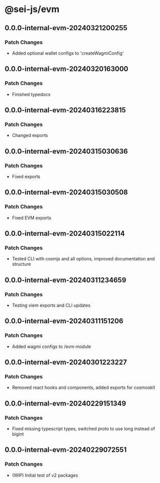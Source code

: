 # @sei-js/evm

## 0.0.0-internal-evm-20240321200255

### Patch Changes

- Added optional wallet configs to 'createWagmiConfig'

## 0.0.0-internal-evm-20240320163000

### Patch Changes

- Finished typedocs

## 0.0.0-internal-evm-20240316223815

### Patch Changes

- Changed exports

## 0.0.0-internal-evm-20240315030636

### Patch Changes

- Fixed exports

## 0.0.0-internal-evm-20240315030508

### Patch Changes

- Fixed EVM exports

## 0.0.0-internal-evm-20240315022114

### Patch Changes

- Tested CLI with cosmjs and all options, improved documentation and structure

## 0.0.0-internal-evm-20240311234659

### Patch Changes

- Testing viem exports and CLI updates

## 0.0.0-internal-evm-20240311151206

### Patch Changes

- Added wagmi configs to /evm module

## 0.0.0-internal-evm-20240301223227

### Patch Changes

- Removed react hooks and components, added exports for cosmoskit

## 0.0.0-internal-evm-20240229151349

### Patch Changes

- Fixed missing typescript types, switched proto to use long instead of bigint

## 0.0.0-internal-evm-20240229072551

### Patch Changes

- (WIP) Initial test of v2 packages
